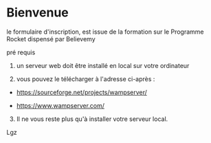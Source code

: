 # Bienvenue 

le formulaire d'inscription, est issue de la formation sur le Programme Rocket dispensé par Believemy

pré requis

1. un serveur web doit être installé en local sur votre ordinateur

2. vous pouvez le télécharger à l'adresse ci-après :

- https://sourceforge.net/projects/wampserver/

- https://www.wampserver.com/

3. Il ne vous reste plus qu'à installer votre serveur local.

Lgz